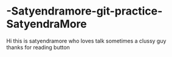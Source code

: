 # -Satyendramore-git-practice-SatyendraMore
Hi this is satyendramore who loves talk sometimes a clussy guy
<br>
thanks for reading button
